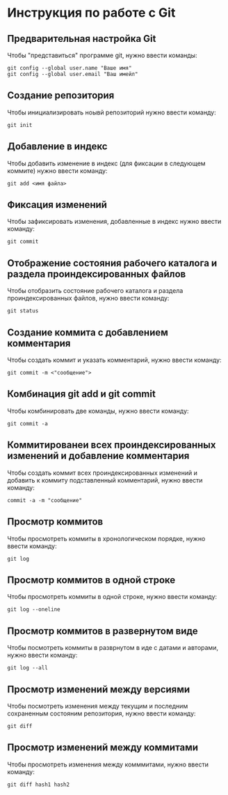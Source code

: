 # **Инструкция по работе с Git**

## Предварительная настройка Git

Чтобы "представиться" программе git, нужно ввести команды:

    git config --global user.name "Ваше имя"
    git config --global user.email "Ваш имейл"

## Создание репозитория 

Чтобы инициализировать ноывй репозиторий нужно ввести команду:

    git init

## Добавление в индекс

Чтобы добавить изменение в индекс (для фиксации в следующем коммите) нужно ввести команду:

    git add <имя файла>

## Фиксация изменений

Чтобы зафиксировать изменения, добавленные в индекс нужно ввести команду:

    git commit

## Отображение состояния рабочего каталога и раздела проиндексированных файлов

   Чтобы отобразить состояние рабочего каталога и раздела проиндексированных файлов, нужно ввести команду:

    git status

## Создание коммита с добавлением комментария

Чтобы создать коммит и указать комментарий, нужно ввести команду:

    git commit -m <"сообщение">

## Комбинация git add и git commit

Чтобы комбинировать две команды, нужно ввести команду:

    git commit -a

## Коммитированеи всех проиндексированных изменений и добавление комментария 

 Чтобы создать коммит всех проиндексированных изменений и добавить к коммиту подставленный комментарий, нужно ввести команду:

    commit -a -m "сообщение"

## Просмотр коммитов 

Чтобы просмотреть коммиты в хронологическом порядке, нужно ввести команду:

    git log

## Просмотр коммитов в одной строке

Чтобы просмотреть коммиты в одной строке, нужно ввести команду:

    git log --oneline

## Просмотр коммитов в развернутом виде

Чтобы посмотреть коммиты в разврнутом в иде с датами и авторами, нужно ввести команду:

    git log --all

## Просмотр изменений между версиями

Чтобы посмотреть изменения между текущим и последним сохраненным состояним репозитория, нужно ввести команду:

    git diff


## Просмотр изменений между коммитами

Чтобы просмотреть изменения между комммитами, нужно ввести команду:

    git diff hash1 hash2